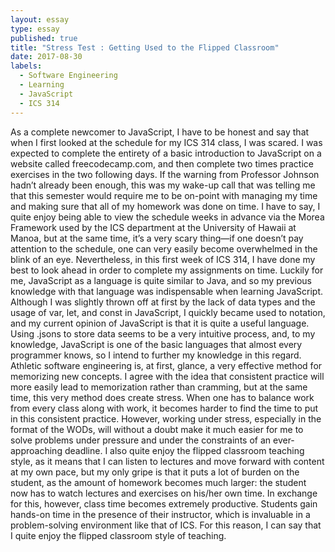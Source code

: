 ```yaml
---
layout: essay
type: essay
published: true
title: "Stress Test : Getting Used to the Flipped Classroom"
date: 2017-08-30
labels:
  - Software Engineering
  - Learning
  - JavaScript
  - ICS 314
---
```


As a complete newcomer to JavaScript, I have to be honest and say that when I first looked at the schedule for my ICS 314 class, I was scared. I was expected to complete the entirety of a basic introduction to JavaScript on a website called freecodecamp.com, and then complete two times practice exercises in the two following days. If the warning from Professor Johnson hadn’t already been enough, this was my wake-up call that was telling me that this semester would require me to be on-point with managing my time and making sure that all of my homework was done on time. I have to say, I quite enjoy being able to view the schedule weeks in advance via the Morea Framework used by the ICS department at the University of Hawaii at Manoa, but at the same time, it’s a very scary thing—if one doesn’t pay attention to the schedule, one can very easily become overwhelmed in the blink of an eye.
Nevertheless, in this first week of ICS 314, I have done my best to look ahead in order to complete my assignments on time. Luckily for me, JavaScript as a language is quite similar to Java, and so my previous knowledge with that language was indispensable when learning JavaScript. Although I was slightly thrown off at first by the lack of data types and the usage of var, let, and const in JavaScript, I quickly became used to notation, and my current opinion of JavaScript is that it is quite a useful language. Using .jsons to store data seems to be a very intuitive process, and, to my knowledge, JavaScript is one of the basic languages that almost every programmer knows, so I intend to further my knowledge in this regard. 
Athletic software engineering is, at first, glance, a very effective method for memorizing new concepts. I agree with the idea that consistent practice will more easily lead to memorization rather than cramming, but at the same time, this very method does create stress. When one has to balance work from every class along with work, it becomes harder to find the time to put in this consistent practice. However, working under stress, especially in the format of the WODs, will without a doubt make it much easier for me to solve problems under pressure and under the constraints of an ever-approaching deadline. 
I also quite enjoy the flipped classroom teaching style, as it means that I can listen to lectures and move forward with content at my own pace, but my only gripe is that it puts a lot of burden on the student, as the amount of homework becomes much larger: the student now has to watch lectures and exercises on his/her own time. In exchange for this, however, class time becomes extremely productive. Students gain hands-on time in the presence of their instructor, which is invaluable in a problem-solving environment like that of ICS. For this reason, I can say that I quite enjoy the flipped classroom style of teaching.
